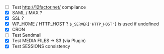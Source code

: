
- [ ] Test http://12factor.net/ compliance
- [x] SAML / MAX ?
- [x] SSL ?
- [x] WP_HOME / HTTP_HOST ? `$_SERVER['HTTP_HOST']` is used if undefined   
- [x] CRON
- [ ] Test Sendmail
- [x] Test MEDIA FILES -> S3 (via Plugin)
- [x] Test SESSIONS consistency 